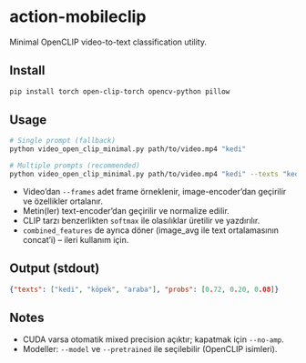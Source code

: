 # action-mobileclip

Minimal OpenCLIP video-to-text classification utility.

## Install
```bash
pip install torch open-clip-torch opencv-python pillow
```

## Usage
```bash
# Single prompt (fallback)
python video_open_clip_minimal.py path/to/video.mp4 "kedi"

# Multiple prompts (recommended)
python video_open_clip_minimal.py path/to/video.mp4 "kedi" --texts "kedi" "köpek" "araba" --frames 8 --model ViT-B-32 --pretrained laion2b_s34b_b79k
```

- Video’dan `--frames` adet frame örneklenir, image-encoder’dan geçirilir ve özellikler ortalanır.
- Metin(ler) text-encoder’dan geçirilir ve normalize edilir.
- CLIP tarzı benzerlikten `softmax` ile olasılıklar üretilir ve yazdırılır.
- `combined_features` de ayrıca döner (image_avg ile text ortalamasının concat’i) – ileri kullanım için.

## Output (stdout)
```json
{"texts": ["kedi", "köpek", "araba"], "probs": [0.72, 0.20, 0.08]}
```

## Notes
- CUDA varsa otomatik mixed precision açıktır; kapatmak için `--no-amp`.
- Modeller: `--model` ve `--pretrained` ile seçilebilir (OpenCLIP isimleri).